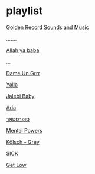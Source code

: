 # playlist


[Golden Record Sounds and Music](https://science.nasa.gov/mission/voyager/golden-record-contents/sounds/)


.......


[Allah ya baba](https://www.youtube.com/watch?v=0-6k2Cd5hVE)


...



[Dame Un Grrr](https://www.youtube.com/watch?v=vuMyYFvnTXg)

[Yalla](https://www.youtube.com/watch?v=i7wveOu5hkQ)

[Jalebi Baby](https://www.youtube.com/watch?v=IFtwhMK64H8)

[Aria](https://www.youtube.com/watch?v=QZk3WKJc1ME)

[סופרסטאר](https://www.youtube.com/watch?v=1oeubF55EOA)

[Mental Powers](https://www.youtube.com/watch?v=f_Rq20mwd7U)

[Kölsch - Grey](https://www.youtube.com/watch?v=mVM8D0BQLyY)

[SICK](https://www.youtube.com/watch?v=Qkal7K4Qh9M)

[Get Low](https://www.youtube.com/watch?v=12CeaxLiMgE)
